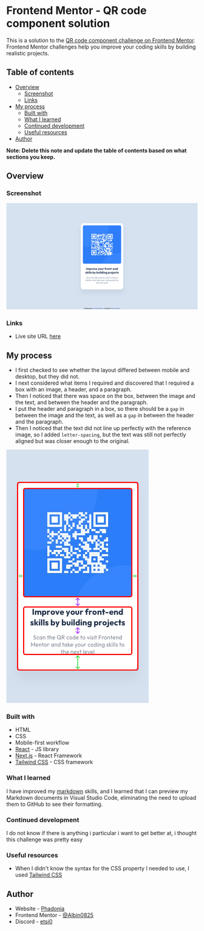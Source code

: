 # Frontend Mentor - QR code component solution

This is a solution to the [QR code component challenge on Frontend Mentor](https://www.frontendmentor.io/challenges/qr-code-component-iux_sIO_H). Frontend Mentor challenges help you improve your coding skills by building realistic projects. 

## Table of contents

- [Overview](#overview)
  - [Screenshot](#screenshot)
  - [Links](#links)
- [My process](#my-process)
  - [Built with](#built-with)
  - [What I learned](#what-i-learned)
  - [Continued development](#continued-development)
  - [Useful resources](#useful-resources)
- [Author](#author)

**Note: Delete this note and update the table of contents based on what sections you keep.**

## Overview

### Screenshot

![Final result](./assets/screenshots/Final%20result.png)

### Links

- Live site URL [here](https://albin0825.github.io/FrontendMentor/qr-code-component-main/)

## My process
- I first checked to see whether the layout differed between mobile and desktop, but they did not.
- I next considered what items I required and discovered that I required a box with an image, a header, and a paragraph.
- Then I noticed that there was space on the box, between the image and the text, and between the header and the paragraph.
- I put the header and paragraph in a box, so there should be a `gap` in between the image and the text, as well as a `gap` in between the header and the paragraph.
- Then I noticed that the text did not line up perfectly with the reference image, so I added `letter-spacing`, but the text was still not perfectly aligned but was closer enough to the original.

![Illustration of what i did](./assets/screenshots/Illustration.png)

### Built with

- HTML
- CSS
- Mobile-first workflow
- [React](https://reactjs.org/) - JS library
- [Next.js](https://nextjs.org/) - React Framework
- [Tailwind CSS](https://tailwindcss.com/) - CSS framework

### What I learned

I have improved my [markdown](https://docs.github.com/en/get-started/writing-on-github/getting-started-with-writing-and-formatting-on-github/basic-writing-and-formatting-syntax) skills, and I learned that I can preview my Markdown documents in Visual Studio Code, eliminating the need to upload them to GitHub to see their formatting.

### Continued development

I do not know if there is anything i particular i want to get better at, i thought this challenge was pretty easy

### Useful resources

- When I didn't know the syntax for the CSS property I needed to use, I used [Tailwind CSS](https://tailwindcss.com/)

## Author

- Website - [Phadonia](https://www.phadonia.com/)
- Frontend Mentor - [@Albin0825](https://www.frontendmentor.io/profile/Albin0825)
- Discord - [etsi0](https://discordapp.com/users/850433812089012335)